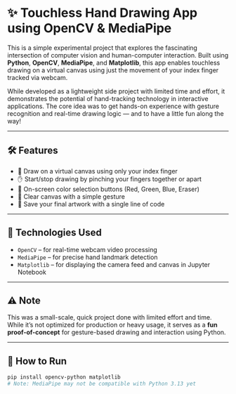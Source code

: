 # ✨ Touchless Hand Drawing App using OpenCV & MediaPipe

This is a simple experimental project that explores the fascinating intersection of computer vision and human-computer interaction. Built using **Python**, **OpenCV**, **MediaPipe**, and **Matplotlib**, this app enables touchless drawing on a virtual canvas using just the movement of your index finger tracked via webcam.

While developed as a lightweight side project with limited time and effort, it demonstrates the potential of hand-tracking technology in interactive applications. The core idea was to get hands-on experience with gesture recognition and real-time drawing logic — and to have a little fun along the way!

---

## 🛠️ Features

- 🎨 Draw on a virtual canvas using only your index finger  
- ✋ Start/stop drawing by pinching your fingers together or apart  
- 🌈 On-screen color selection buttons (Red, Green, Blue, Eraser)  
- 🧼 Clear canvas with a simple gesture  
- 💾 Save your final artwork with a single line of code  

---

## 🧪 Technologies Used

- `OpenCV` – for real-time webcam video processing  
- `MediaPipe` – for precise hand landmark detection  
- `Matplotlib` – for displaying the camera feed and canvas in Jupyter Notebook  

---

## ⚠️ Note

This was a small-scale, quick project done with limited effort and time. While it’s not optimized for production or heavy usage, it serves as a **fun proof-of-concept** for gesture-based drawing and interaction using Python.

---

## 📂 How to Run

```bash
pip install opencv-python matplotlib
# Note: MediaPipe may not be compatible with Python 3.13 yet

